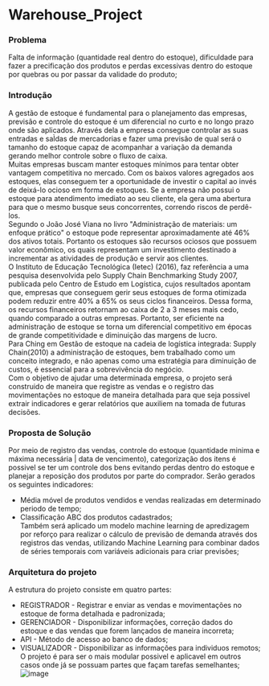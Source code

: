 # Warehouse_Project

### Problema
  Falta de informação (quantidade real dentro do estoque), dificuldade para fazer a precificação dos produtos e perdas excessivas dentro do estoque por quebras ou por passar da validade do produto;

### Introdução 
  A gestão de estoque é fundamental para o planejamento das empresas, previsão e controle do estoque é um diferencial no curto e no longo prazo onde são aplicados. Através dela a empresa consegue controlar as suas entradas e saÌdas de mercadorias e fazer uma previsão de qual será o tamanho do estoque capaz de acompanhar a variação da demanda gerando melhor controle sobre o fluxo de caixa. </br>
  Muitas empresas buscam manter estoques mínimos para tentar obter vantagem competitiva no mercado. Com os baixos valores agregados aos estoques, elas conseguem ter a oportunidade de investir o capital ao invés de deixá-lo ocioso em forma de estoques. Se a empresa não possui o estoque para atendimento imediato ao seu cliente, ela gera uma abertura para que o mesmo busque seus concorrentes, correndo riscos de perdê-los.</br>
  Segundo o João José Viana no livro "Administração de materiais: um enfoque prático" o estoque pode representar aproximadamente até 46% dos ativos totais. Portanto os estoques são recursos ociosos que possuem valor econômico, os quais representam um investimento destinado a incrementar as atividades de produção e servir aos clientes.</br>
  O Instituto de Educação Tecnológica (Ietec) (2016), faz referência a uma pesquisa desenvolvida pelo Supply Chain Benchmarking Study 2007, publicada pelo Centro de Estudo em Logística, cujos resultados apontam que, empresas que conseguem gerir seus estoques de forma otimizada podem reduzir entre 40% a 65% os seus ciclos financeiros. Dessa forma, os recursos financeiros retornam ao caixa de 2 a 3 meses mais cedo, quando comparado a outras empresas. Portanto, ser eficiente na administração de estoque se torna um diferencial competitivo em épocas de grande competitividade e diminuição das margens de lucro.</br>
  Para Ching em Gestão de estoque na cadeia de logística integrada: Supply Chain(2010) a administração de estoques, bem trabalhado como um conceito integrado, e não apenas como uma estratégia para diminuição de custos, é essencial para a sobrevivência do negócio.</br>
  Com o objetivo de ajudar uma determinada empresa, o projeto será construido de maneira que registre as vendas e o registro das movimentações no estoque de maneira detalhada para que seja possivel extrair indicadores e gerar relatórios que auxiliem na tomada de futuras decisões.
  
### Proposta de Solução
  Por meio de registro das vendas, controle do estoque (quantidade minima e máxima necessária | data de vencimento), categorização dos itens é possivel se ter um controle dos bens evitando perdas dentro do estoque e planejar a reposição dos produtos por parte do comprador.
  Serão gerados os seguintes indicadores:
  - Média móvel de produtos vendidos e vendas realizadas em determinado periodo de tempo;
  - Classificação ABC dos produtos cadastrados;</br>
 Também será aplicado um modelo machine learning de apredizagem por reforço para realizar o cálculo de previsão de demanda através dos registros das vendas, utilizando Machine Learning para combinar dados de séries temporais com variáveis adicionais para criar previsões;

### Arquitetura do projeto
A estrutura do projeto consiste em quatro partes: </br>
- REGISTRADOR - Registrar e enviar as vendas e movimentações no estoque de forma detalhada e padronizada;</br>
- GERENCIADOR - Disponibilizar informações, correção dados do estoque e das vendas que forem lançados de maneira incorreta;</br>
- API - Método de acesso ao banco de dados;</br>
- VISUALIZADOR - Disponibilizar as informações para individuos remotos;</br>
O projeto é para ser o mais modular possivel e aplicavel em outros casos onde já se possuam partes que façam tarefas semelhantes;</br>
![image](https://user-images.githubusercontent.com/55815066/115421864-bbbf1b80-a1d2-11eb-96bf-f4e90d3c9249.png)
